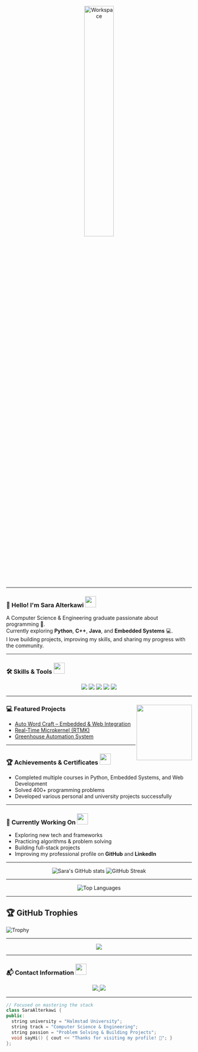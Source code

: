<div align="center" width="100%">

<img src="https://raw.githubusercontent.com/SP-XD/SP-XD/refs/heads/main/images/dev-working_rounded.gif" alt="Workspace" width="40%"/><br>

</div>

<hr>

### 👋 Hello! I'm **Sara Alterkawi** <img src="https://media.giphy.com/media/WUlplcMpOCEmTGBtBW/giphy.gif" width="30">
A Computer Science & Engineering graduate passionate about programming 🚀.  
Currently exploring **Python**, **C++**, **Java**, and **Embedded Systems** 💻.  
I love building projects, improving my skills, and sharing my progress with the community.

---

### 🛠️ Skills & Tools <img src="https://media.giphy.com/media/3o7TKPdUkkbCAVqW4w/giphy.gif" width="30">
<div align="center">
  <img src="https://img.shields.io/badge/Python-3776AB?style=for-the-badge&logo=python&logoColor=white" />
  <img src="https://img.shields.io/badge/C++-00599C?style=for-the-badge&logo=c%2B%2B&logoColor=white" />
  <img src="https://img.shields.io/badge/Java-007396?style=for-the-badge&logo=java&logoColor=white" />
  <img src="https://img.shields.io/badge/Django-092E20?style=for-the-badge&logo=django&logoColor=white" />
  <img src="https://img.shields.io/badge/Flask-000000?style=for-the-badge&logo=flask&logoColor=white" />
</div>

---

### 💻 Featured Projects <img align="right" src="https://media.giphy.com/media/qgQUggAC3Pfv687qPC/giphy.gif" width="150" />
- [Auto Word Craft – Embedded & Web Integration](https://github.com/sara-alterkawi/Robot_Fullstack_Version)  
- [Real-Time Microkernel (RTMK)](https://github.com/sara-alterkawi/DST2_Project)  
- [Greenhouse Automation System](https://github.com/sara-alterkawi/DST1_Project)  

---

### 🏆 Achievements & Certificates <img src="https://media.giphy.com/media/26FPnsRww5Zm4/giphy.gif" width="30">
- Completed multiple courses in Python, Embedded Systems, and Web Development  
- Solved 400+ programming problems  
- Developed various personal and university projects successfully  

---

### 🎯 Currently Working On <img src="https://media.giphy.com/media/xT8qBepJQzUjXpeWU8/giphy.gif" width="30">
- Exploring new tech and frameworks  
- Practicing algorithms & problem solving  
- Building full-stack projects  
- Improving my professional profile on **GitHub** and **LinkedIn**  

---

<div align="center">
  <img src="https://github-readme-stats.vercel.app/api?username=sara-alterkawi&show_icons=true&theme=tokyonight&hide_border=false&count_private=true&v=1" alt="Sara's GitHub stats" /> 
  <img src="https://github-readme-streak-stats.herokuapp.com/?user=sara-alterkawi&theme=tokyonight&hide_border=false&v=1" alt="GitHub Streak" /> 
</div>

---

<div align="center">
  <img src="https://github-readme-stats.vercel.app/api/top-langs/?username=sara-alterkawi&layout=compact&theme=tokyonight&hide_border=false&v=1" alt="Top Languages" />
</div>

---

## 🏆 GitHub Trophies
![Trophy](https://github-profile-trophy.vercel.app/?username=sara-alterkawi&theme=darkhub&no-frame=true&no-bg=true&margin-w=5)

---

<p align="center">
  <img src="https://img.shields.io/github/followers/sara-alterkawi?label=Followers&style=for-the-badge&logo=github&color=1f6feb" />
</p>

---

### 📬 Contact Information <img src="https://media.giphy.com/media/jqNPzdTTxQfOgOqpO4/giphy.gif" width="30">
<div align="center">
  <a href="https://www.linkedin.com/in/sara-alterkawi-911526101">
    <img src="https://img.shields.io/badge/LinkedIn-0A66C2?style=for-the-badge&logo=linkedin&logoColor=white" />
  </a>
  <a href="mailto:sara.omar.alterkawi@gmail.com">
    <img src="https://img.shields.io/badge/Gmail-D14836?style=for-the-badge&logo=gmail&logoColor=white" />
  </a>
</div>

---

```cpp
// Focused on mastering the stack
class SaraAlterkawi {
public:
  string university = "Halmstad University";
  string track = "Computer Science & Engineering";
  string passion = "Problem Solving & Building Projects";
  void sayHi() { cout << "Thanks for visiting my profile! 🚀"; }
};
